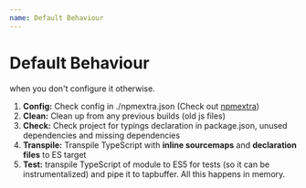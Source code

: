 ```yaml
---
name: Default Behaviour
---
```

# Default Behaviour
when you don't configure it otherwise.

1. **Config:** Check config in ./npmextra.json (Check out [npmextra](https://www.npmjs.com/package/npmextra))
1. **Clean:** Clean up from any previous builds (old js files)
1. **Check:** Check project for typings declaration in package.json, unused dependencies and missing dependencies
1. **Transpile:** Transpile TypeScript with **inline sourcemaps** and **declaration files** to ES target
1. **Test:** transpile TypeScript of module to ES5 for tests (so it can be instrumentalized) and pipe it to tapbuffer. All this happens in memory.